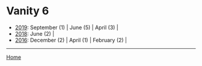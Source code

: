 # Vanity 6

  * [2019](./vanity-6-2019.md): 
      September (1) | 
      June (5) | 
      April (3) | 
  * [2018](./vanity-6-2018.md): 
      June (2) | 
  * [2016](./vanity-6-2016.md): 
      December (2) | 
      April (1) | 
      February (2) | 

----

[Home](../)
